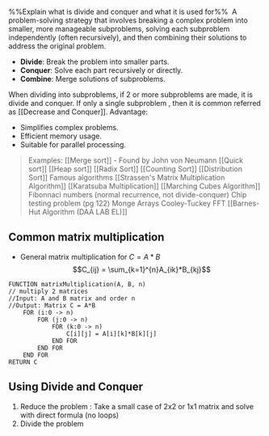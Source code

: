%%Explain what is divide and conquer and what it is used for%%
 A problem-solving strategy that involves breaking a complex problem into smaller, more manageable subproblems, solving each subproblem independently (often recursively), and then combining their solutions to address the original problem.
- **Divide**: Break the problem into smaller parts.
- **Conquer**: Solve each part recursively or directly.
- **Combine**: Merge solutions of subproblems.

When dividing into subproblems, if 2 or more subproblems are made, it is divide and conquer. 
If only a single subproblem , then it is common referred as [[Decrease and Conquer]].
Advantage:
- Simplifies complex problems.
- Efficient memory usage.
- Suitable for parallel processing.

> Examples:
> [[Merge sort]] - Found by John von Neumann
> [[Quick sort]]
> [[Heap sort]]
> [[Radix Sort]]
> [[Counting Sort]]
> [[Distribution Sort]]
> Famous algorithms
> [[Strassen's Matrix Multiplication Algorithm]]
> [[Karatsuba Multiplication]]
> [[Marching Cubes Algorithm]]
> Fibonnaci numbers (normal recurrence, not divide-conquer)
> Chip testing problem (pg 122)
> Monge Arrays
> Cooley-Tuckey FFT
> [[Barnes-Hut Algorithm (DAA LAB EL)]]
> 
## Common matrix multiplication
- General matrix multiplication for $C = A*B$
$$C_{ij} = \sum_{k=1}^{n}A_{ik}*B_{kj}$$
```algorithm
FUNCTION matrixMultiplication(A, B, n)
// multiply 2 matrices
//Input: A and B matrix and order n
//Output: Matrix C = A*B
	FOR (i:0 -> n)
		FOR (j:0 -> n)
			FOR (k:0 -> n)
				C[i][j] = A[i][k]*B[k][j]
			END FOR
		END FOR
	END FOR
RETURN C
```

## Using Divide and Conquer
1. Reduce the problem : Take a small case of 2x2 or 1x1 matrix and solve with direct formula (no loops)
2. Divide the problem

```algorithm

```
